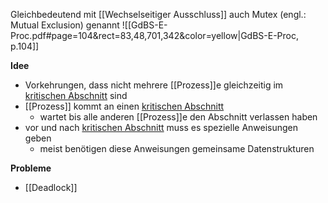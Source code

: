 Gleichbedeutend mit [[Wechselseitiger Ausschluss]] auch Mutex (engl.: Mutual Exclusion) genannt
![[GdBS-E-Proc.pdf#page=104&rect=83,48,701,342&color=yellow|GdBS-E-Proc, p.104]]


**Idee**
- Vorkehrungen, dass nicht mehrere [[Prozess]]e gleichzeitig im [kritischen Abschnitt](Kritischer%20Abschnitt.md) sind
- [[Prozess]] kommt an einen [kritischen Abschnitt](Kritischer%20Abschnitt.md)
	- wartet bis alle anderen [[Prozess]]e den Abschnitt verlassen haben
-  vor und nach [kritischen Abschnitt](Kritischer%20Abschnitt.md) muss es spezielle Anweisungen geben
	- meist benötigen diese Anweisungen gemeinsame Datenstrukturen

**Probleme**
 - [[Deadlock]]